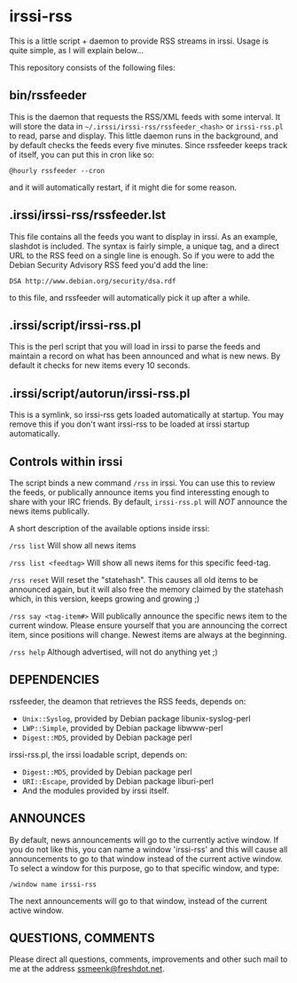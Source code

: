 irssi-rss
=========

This is a little script + daemon to provide RSS streams in irssi. Usage is quite simple, as I will explain below...

This repository consists of the following files:

bin/rssfeeder
-------------
This is the daemon that requests the RSS/XML feeds with some
interval. It will store the data in `~/.irssi/irssi-rss/rssfeeder_<hash>`
or `irssi-rss.pl` to read, parse and display. This little daemon runs in
the background, and by default checks the feeds every five minutes.
Since rssfeeder keeps track of itself, you can put this in cron like so:

    @hourly rssfeeder --cron
    
and it will automatically restart, if it might die for some reason.


.irssi/irssi-rss/rssfeeder.lst
------------------------------
This file contains all the feeds you want to display in irssi. As an
example, slashdot is included. The syntax is fairly simple, a unique
tag, and a direct URL to the RSS feed on a single line is enough. So if
you were to add the Debian Security Advisory RSS feed you'd add the line:

    DSA http://www.debian.org/security/dsa.rdf
    
to this file, and rssfeeder will automatically pick it up after a while.


.irssi/script/irssi-rss.pl
--------------------------
This is the perl script that you will load in irssi to parse the
feeds and maintain a record on what has been announced and what is new
news. By default it checks for new items every 10 seconds.


.irssi/script/autorun/irssi-rss.pl
----------------------------------
This is a symlink, so irssi-rss gets loaded automatically at
startup. You may remove this if you don't want irssi-rss to be loaded at
irssi startup automatically.


Controls within irssi
---------------------

The script binds a new command `/rss` in irssi. You can use this to
review the feeds, or publically announce items you find interessting
enough to share with your IRC friends. By default, `irssi-rss.pl` will
*NOT* announce the news items publically.

A short description of the available options inside irssi:

`/rss list` Will show all news items

`/rss list <feedtag>` Will show all news items for this specific feed-tag.

`/rss reset` Will reset the "statehash". This causes all old items to be announced again, but it will also free the memory claimed by the statehash which, in this version, keeps growing and growing ;)

`/rss say <tag-item#>` Will publically announce the specific news item to the current window. Please ensure yourself that you are announcing the correct item, since positions will change. Newest items are always at the beginning.

`/rss help` Although advertised, will not do anything yet ;)


DEPENDENCIES
------------

rssfeeder, the deamon that retrieves the RSS feeds, depends on:

* `Unix::Syslog`, provided by Debian package libunix-syslog-perl
* `LWP::Simple`, provided by Debian package libwww-perl
* `Digest::MD5`, provided by Debian package perl

irssi-rss.pl, the irssi loadable script, depends on:

* `Digest::MD5`, provided by Debian package perl
* `URI::Escape`, provided by Debian package liburi-perl
* And the modules provided by irssi itself.


ANNOUNCES
---------

By default, news announcements will go to the currently active window.
If you do not like this, you can name a window 'irssi-rss' and this will
cause all announcements to go to that window instead of the current
active window. To select a window for this purpose, go to that specific
window, and type:

	/window name irssi-rss

The next announcements will go to that window, instead of the current
active window.


QUESTIONS, COMMENTS
-------------------

Please direct all questions, comments, improvements and other such
mail to me at the address ssmeenk@freshdot.net.
